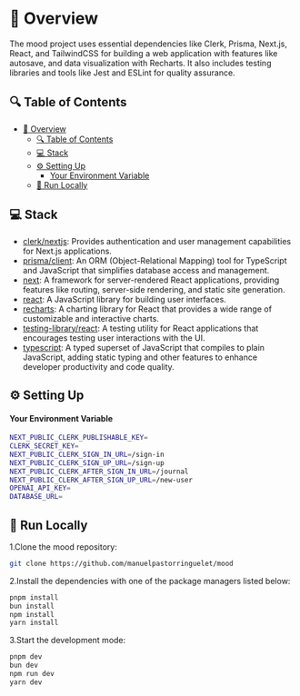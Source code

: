 # 📌 Overview

The mood project uses essential dependencies like Clerk, Prisma, Next.js, React, and TailwindCSS for building a web application with features like autosave, and data visualization with Recharts. It also includes testing libraries and tools like Jest and ESLint for quality assurance.

## 🔍 Table of Contents

- [📌 Overview](#-overview)
  - [🔍 Table of Contents](#-table-of-contents)
  - [💻 Stack](#-stack)
  - [⚙️ Setting Up](#️-setting-up)
      - [Your Environment Variable](#your-environment-variable)
  - [🚀 Run Locally](#-run-locally)


## 💻 Stack

- [clerk/nextjs](https://github.com/clerkinc/clerk-sdk-nextjs): Provides authentication and user management capabilities for Next.js applications.
- [prisma/client](https://www.prisma.io/docs/concepts/components/prisma-client): An ORM (Object-Relational Mapping) tool for TypeScript and JavaScript that simplifies database access and management.
- [next](https://nextjs.org/): A framework for server-rendered React applications, providing features like routing, server-side rendering, and static site generation.
- [react](https://reactjs.org/): A JavaScript library for building user interfaces.
- [recharts](https://recharts.org/): A charting library for React that provides a wide range of customizable and interactive charts.
- [testing-library/react](https://testing-library.com/docs/react-testing-library/intro): A testing utility for React applications that encourages testing user interactions with the UI.
- [typescript](https://www.typescriptlang.org/): A typed superset of JavaScript that compiles to plain JavaScript, adding static typing and other features to enhance developer productivity and code quality.

## ⚙️ Setting Up

#### Your Environment Variable

```bash
NEXT_PUBLIC_CLERK_PUBLISHABLE_KEY=
CLERK_SECRET_KEY=
NEXT_PUBLIC_CLERK_SIGN_IN_URL=/sign-in
NEXT_PUBLIC_CLERK_SIGN_UP_URL=/sign-up
NEXT_PUBLIC_CLERK_AFTER_SIGN_IN_URL=/journal
NEXT_PUBLIC_CLERK_AFTER_SIGN_UP_URL=/new-user
OPENAI_API_KEY=
DATABASE_URL=
```

## 🚀 Run Locally

1.Clone the mood repository:

```sh
git clone https://github.com/manuelpastorringuelet/mood
```

2.Install the dependencies with one of the package managers listed below:

```bash
pnpm install
bun install
npm install
yarn install
```

3.Start the development mode:

```bash
pnpm dev
bun dev
npm run dev
yarn dev
```

